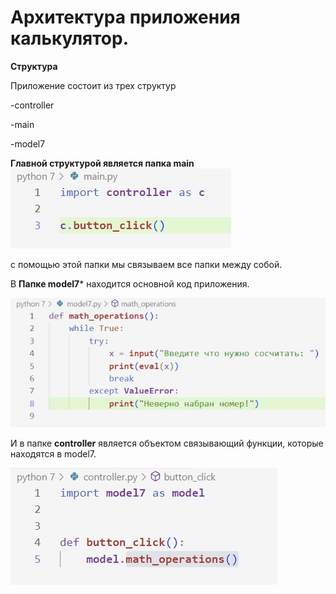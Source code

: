 # Архитектура приложения калькулятор.
**Структура**

Приложение состоит из трех структур 

-controller

-main

-model7

**Главной структурой является папка main**
![](main.jpeg)

с помощью этой папки мы связываем все папки между собой.

В **Папке model7*** находится основной код приложения.

![](math.jpeg)

И в папке **controller** является объектом связывающий функции, которые находятся в model7.

![](button.jpeg)

